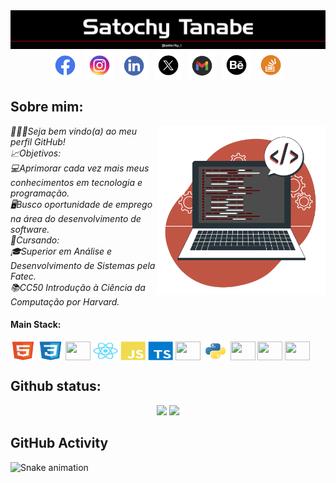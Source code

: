 <div>
  <a href="https://github.com/Satochy">
  <img src="https://github.com/Satochy/Satochy/blob/main/Banner-name.png"></a>
</div>

<div align="center">
  <a href="https://www.facebook.com/satochy.tanabe">
    <img heigth="45px" width="45px" hspace="3" src="https://github.com/Satochy/Satochy/blob/main/facebook.png"/></a>
  <a href="https://www.instagram.com/satochy_t/">
    <img heigth="45px" width="45px" hspace="3" src="https://github.com/Satochy/Satochy/blob/main/instagram.png"/></a> 
  <a href="https://www.linkedin.com/in/satochy-tanabe-6b7275220/">
    <img heigth="45px" width="45px" hspace="3" src="https://github.com/Satochy/Satochy/blob/main/linkedin.png"/></a>
  <a href="https://twitter.com/SatochyT"> 
    <img heigth="45px" width="45px" hspace="3" src="https://github.com/Satochy/Satochy/blob/main/twitter.png"/></a>
  <a href="mailto:ssatochytanabe@gmail.com">  
    <img heigth="45px" width="45px" hspace="3" src="https://github.com/Satochy/Satochy/blob/main/gmail.png"/></a> 
  <a href="https://www.behance.net/matheussatochytanabe">  
    <img heigth="45px" width="45px" hspace="3" src="https://github.com/Satochy/Satochy/blob/main/behance.png"/></a>  
  <a href="https://stackoverflow.com/users/20823429/satochy?tab=profile">  
    <img heigth="45px" width="45px" hspace="3" src="https://github.com/Satochy/Satochy/blob/main/stack_overflow.png"/></a> 
</div> 

## Sobre mim:
<div>
  <img src="https://github.com/Satochy/Satochy/blob/main/Noteboo_coding.png"  width="270" height="270" align="right"/>
  <text align="left"><i>👩🏻‍💻Seja bem vindo(a) ao meu perfil GitHub!</i><br>
    <i>📈Objetivos: </i><br>
    <i>💻Aprimorar cada vez mais meus conhecimentos em tecnologia e programação. </i><br>
    <i>🖥Busco oportunidade de emprego na área do desenvolvimento de software.</i><br>
    <i>📖Cursando: </i><br>
    <i>🎓Superior em Análise e Desenvolvimento de Sistemas pela Fatec.</i><br>
    <i>📚CC50 Introdução à Ciência da Computação por Harvard.</i>
  </text><br>
</div>

#### Main Stack:
<div align="left">
  <a href="https://developer.mozilla.org/en-US/docs/Glossary/HTML5">
    <img align="center" height="30" width="40" src="https://raw.githubusercontent.com/devicons/devicon/master/icons/html5/html5-original.svg"/></a>   
  <a href="https://developer.mozilla.org/pt-BR/docs/Web/CSS">
    <img align="center" height="30" width="40" src="https://raw.githubusercontent.com/devicons/devicon/master/icons/css3/css3-original.svg"/></a>
  <a href="https://getbootstrap.com/">
    <img align="center" height="30" width="40" src="https://cdn.jsdelivr.net/gh/devicons/devicon/icons/bootstrap/bootstrap-original.svg"/></a>   
  <a href="https://reactjs.org/">
    <img align="center" height="30" width="40" src="https://raw.githubusercontent.com/devicons/devicon/master/icons/react/react-original.svg"/></a> 
  <a href="https://developer.mozilla.org/en-US/docs/Web/JavaScript">
    <img align="center" height="30" width="40"src="https://raw.githubusercontent.com/devicons/devicon/master/icons/javascript/javascript-plain.svg"/></a>   
  <a href="https://www.typescriptlang.org/">
    <img align="center" height="30" width="40" src="https://raw.githubusercontent.com/devicons/devicon/master/icons/typescript/typescript-plain.svg"/></a> 
  <a href="https://nodejs.org/en">
    <img align="center" height="30" width="40" src="https://cdn.jsdelivr.net/gh/devicons/devicon/icons/nodejs/nodejs-original.svg"/></a>   
  <a href="https://www.python.org/">
    <img align="center" height="30" width="40" src="https://raw.githubusercontent.com/devicons/devicon/master/icons/python/python-original.svg"/></a> 
  <a href="https://blog.betrybe.com/linguagem-de-programacao/linguagem-c/">
    <img align="center" height="30" width="40" src="https://cdn.jsdelivr.net/gh/devicons/devicon/icons/c/c-original.svg"/></a> 
  <a href="https://www.infoescola.com/informatica/cpp/">
    <img align="center" height="30" width="40" src="https://cdn.jsdelivr.net/gh/devicons/devicon/icons/cplusplus/cplusplus-original.svg"/></a>
    <a href="https://www.mysql.com/">
    <img align="center" height="30" width="40" src="https://cdn.jsdelivr.net/gh/devicons/devicon/icons/mysql/mysql-original.svg"/></a> 
</div>

## Github status:
<div align="center">
  <a href="https://stackoverflow.com/users/20823429/satochy?tab=profile">
    <img height="160" src="https://github-readme-stats.vercel.app/api?username=Satochy&show_icons=true&theme=dracula&include_all_commits=true&count_private=true"/></a>
  <a href="https://stackoverflow.com/users/20823429/satochy?tab=profile">
    <img height="160" src="https://github-readme-stats.vercel.app/api/top-langs/?username=Satochy&layout=compact&langs_count=7&theme=dracula"/></a> 
</div>

## GitHub Activity
![Snake animation](https://github.com/Satochy/blob/output/github-contribution-grid-snake.svg)
